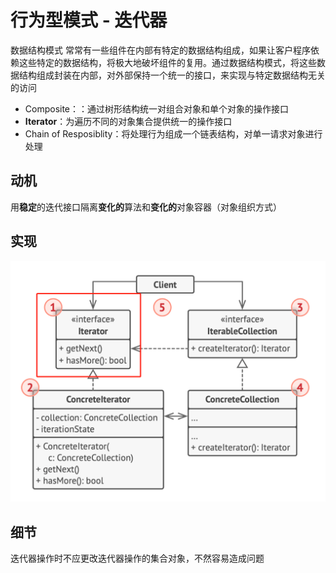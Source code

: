 # 行为型模式 - 迭代器
数据结构模式
常常有一些组件在内部有特定的数据结构组成，如果让客户程序依赖这些特定的数据结构，将极大地破坏组件的复用。通过数据结构模式，将这些数据结构组成封装在内部，对外部保持一个统一的接口，来实现与特定数据结构无关的访问
- Composite：：通过树形结构统一对组合对象和单个对象的操作接口
- **Iterator**：为遍历不同的对象集合提供统一的操作接口
- Chain of Resposiblity：将处理行为组成一个链表结构，对单一请求对象进行处理

## 动机
用**稳定**的迭代接口隔离**变化的**算法和**变化的**对象容器（对象组织方式）

## 实现
![UML](pics/33_Iterator_UML.png)

## 细节
迭代器操作时不应更改迭代器操作的集合对象，不然容易造成问题